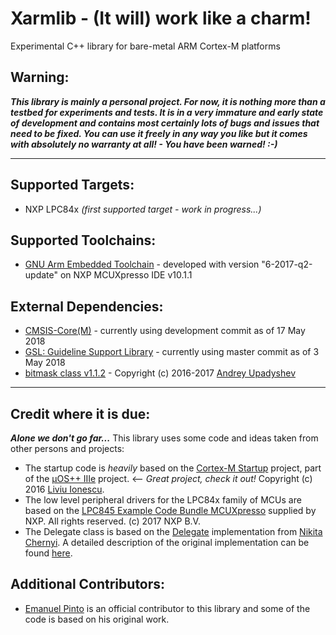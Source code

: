 # Xarmlib - (It will) work like a charm!
Experimental C++ library for bare-metal ARM Cortex-M platforms

## Warning:
***This library is mainly a personal project. For now, it is nothing more than a testbed for experiments and tests. It is in a very immature and early state of development and contains most certainly lots of bugs and issues that need to be fixed. You can use it freely in any way you like but it comes with absolutely no warranty at all! - You have been warned! :-)***

---
## Supported Targets:
- NXP LPC84x *(first supported target - work in progress...)*

## Supported Toolchains:
- [GNU Arm Embedded Toolchain](https://developer.arm.com/open-source/gnu-toolchain/gnu-rm) - developed with version "6-2017-q2-update" on NXP MCUXpresso IDE v10.1.1

## External Dependencies:
- [CMSIS-Core(M)](https://github.com/ARM-software/CMSIS_5) - currently using development commit as of 17 May 2018
- [GSL: Guideline Support Library](https://github.com/Microsoft/GSL) - currently using master commit as of 3 May 2018
- [bitmask class v1.1.2](https://github.com/oliora/bitmask) - Copyright (c) 2016-2017 [Andrey Upadyshev](https://github.com/oliora) 

---
## Credit where it is due:

***Alone we don't go far...*** This library uses some code and ideas taken from other persons and projects:  

- The startup code is *heavily* based on the [Cortex-M Startup](https://github.com/micro-os-plus/cortexm-startup-DEPRECATED) project, part of the [µOS++ IIIe](https://github.com/micro-os-plus) project. <-- *Great project, check it out!* Copyright (c) 2016 [Liviu Ionescu](https://github.com/ilg-ul).
- The low level peripheral drivers for the LPC84x family of MCUs are based on the [LPC845 Example Code Bundle MCUXpresso](https://www.nxp.com/downloads/en/software/LPC845-Example-Code-Bundle-MCUXpresso.zip) supplied by NXP. All rights reserved. (c) 2017 NXP B.V. 
- The Delegate class is based on the [Delegate](https://github.com/nikitablack/cpp-tests/blob/master/Delegate/Delegate.h) implementation from [Nikita Chernyi](https://github.com/nikitablack). A detailed description of the original implementation can be found [here](https://nikitablack.github.io/2016/04/12/Generic-C-delegates.html).

## Additional Contributors:
- [Emanuel Pinto](https://github.com/emanuelpinto) is an official contributor to this library and some of the code is based on his original work.  
